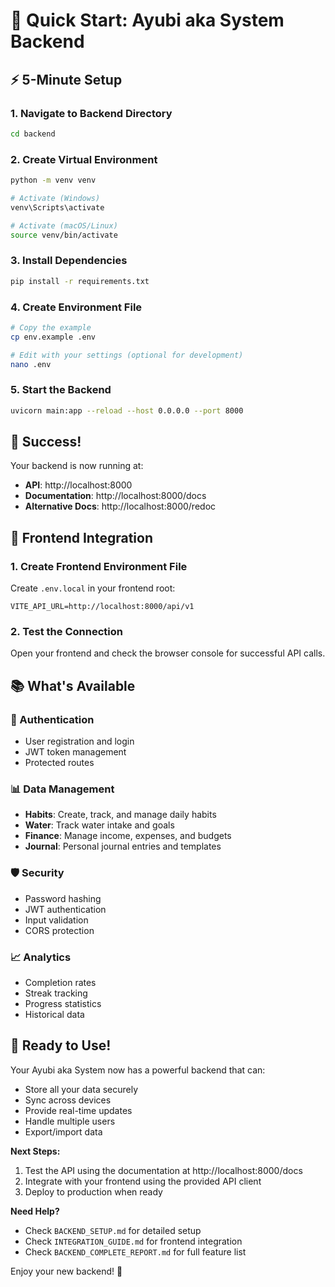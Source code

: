 # 🚀 Quick Start: Ayubi aka System Backend

## ⚡ 5-Minute Setup

### 1. Navigate to Backend Directory
```bash
cd backend
```

### 2. Create Virtual Environment
```bash
python -m venv venv

# Activate (Windows)
venv\Scripts\activate

# Activate (macOS/Linux)
source venv/bin/activate
```

### 3. Install Dependencies
```bash
pip install -r requirements.txt
```

### 4. Create Environment File
```bash
# Copy the example
cp env.example .env

# Edit with your settings (optional for development)
nano .env
```

### 5. Start the Backend
```bash
uvicorn main:app --reload --host 0.0.0.0 --port 8000
```

## 🎉 Success!

Your backend is now running at:
- **API**: http://localhost:8000
- **Documentation**: http://localhost:8000/docs
- **Alternative Docs**: http://localhost:8000/redoc

## 🔧 Frontend Integration

### 1. Create Frontend Environment File
Create `.env.local` in your frontend root:
```env
VITE_API_URL=http://localhost:8000/api/v1
```

### 2. Test the Connection
Open your frontend and check the browser console for successful API calls.

## 📚 What's Available

### 🔐 Authentication
- User registration and login
- JWT token management
- Protected routes

### 📊 Data Management
- **Habits**: Create, track, and manage daily habits
- **Water**: Track water intake and goals
- **Finance**: Manage income, expenses, and budgets
- **Journal**: Personal journal entries and templates

### 🛡️ Security
- Password hashing
- JWT authentication
- Input validation
- CORS protection

### 📈 Analytics
- Completion rates
- Streak tracking
- Progress statistics
- Historical data

## 🚀 Ready to Use!

Your Ayubi aka System now has a powerful backend that can:
- Store all your data securely
- Sync across devices
- Provide real-time updates
- Handle multiple users
- Export/import data

**Next Steps:**
1. Test the API using the documentation at http://localhost:8000/docs
2. Integrate with your frontend using the provided API client
3. Deploy to production when ready

**Need Help?**
- Check `BACKEND_SETUP.md` for detailed setup
- Check `INTEGRATION_GUIDE.md` for frontend integration
- Check `BACKEND_COMPLETE_REPORT.md` for full feature list

Enjoy your new backend! 🎉
